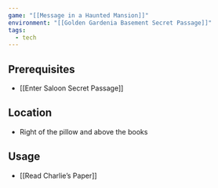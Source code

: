 ```yaml
---
game: "[[Message in a Haunted Mansion]]"
environment: "[[Golden Gardenia Basement Secret Passage]]"
tags: 
  - tech
---
```

## Prerequisites
- [[Enter Saloon Secret Passage]]
## Location
- Right of the pillow and above the books
## Usage
- [[Read Charlie’s Paper]]